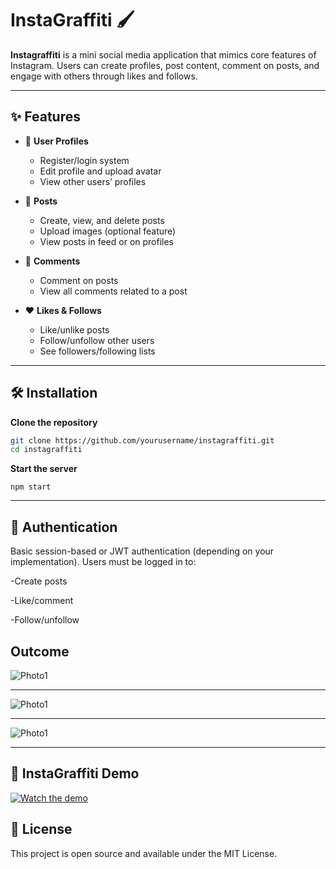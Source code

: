 # InstaGraffiti 🖌️

**Instagraffiti** is a mini social media application that mimics core features of Instagram. Users can create profiles, post content, comment on posts, and engage with others through likes and follows.

---

## ✨ Features

- 👤 **User Profiles**
  - Register/login system
  - Edit profile and upload avatar
  - View other users’ profiles

- 📸 **Posts**
  - Create, view, and delete posts
  - Upload images (optional feature)
  - View posts in feed or on profiles

- 💬 **Comments**
  - Comment on posts
  - View all comments related to a post

- ❤️ **Likes & Follows**
  - Like/unlike posts
  - Follow/unfollow other users
  - See followers/following lists

---

## 🛠️ Installation

 **Clone the repository**
   ```bash
   git clone https://github.com/yourusername/instagraffiti.git
   cd instagraffiti
   ```
**Start the server**
  ```
  npm start
  ```
---

## 🔐 Authentication

Basic session-based or JWT authentication (depending on your implementation). Users must be logged in to:

-Create posts

-Like/comment

-Follow/unfollow

## Outcome 

![Photo1](https://i.postimg.cc/nrm8T2JV/Screenshot-829.png)

---

![Photo1](https://i.postimg.cc/VLjQCKgD/Screenshot-831.png)

---

![Photo1](https://i.postimg.cc/5yb5kNcH/Screenshot-832.png)

---

## 🎥 InstaGraffiti Demo

[![Watch the demo](https://img.shields.io/badge/▶️%20Click%20to%20watch%20Social%20Media%20App%20Demo-blue?style=for-the-badge)](https://vimeo.com/1110665746?fl=pl&fe=sh)


## 📄 License
  This project is open source and available under the MIT License.
